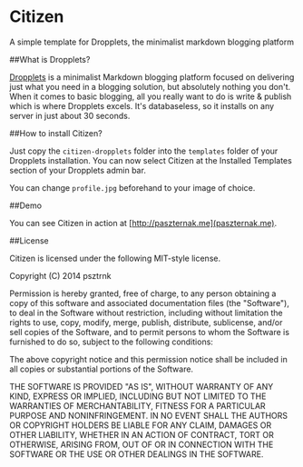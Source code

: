 Citizen
=======

A simple template for Dropplets, the minimalist markdown blogging platform

##What is Dropplets?

[Dropplets](https://github.com/circa75/dropplets) is a minimalist Markdown blogging platform focused on delivering just what you need in a blogging solution, but absolutely nothing you don't. When it comes to basic blogging, all you really want to do is write & publish which is where Dropplets excels. It's databaseless, so it installs on any server in just about 30 seconds. 

##How to install Citizen?

Just copy the `citizen-dropplets` folder into the `templates` folder of your Dropplets installation. You can now select Citizen at the Installed Templates section of your Dropplets admin bar.

You can change `profile.jpg` beforehand to your image of choice.

##Demo

You can see Citizen in action at [http://paszternak.me](paszternak.me).

##License

Citizen is licensed under the following MIT-style license.

Copyright (C) 2014 psztrnk


Permission is hereby granted, free of charge, to any person obtaining a copy of this software and associated documentation files (the "Software"), to deal in the Software without restriction, including without limitation the rights to use, copy, modify, merge, publish, distribute, sublicense, and/or sell copies of the Software, and to permit persons to whom the Software is furnished to do so, subject to the following conditions:

The above copyright notice and this permission notice shall be included in all copies or substantial portions of the Software.

THE SOFTWARE IS PROVIDED "AS IS", WITHOUT WARRANTY OF ANY KIND, EXPRESS OR IMPLIED, INCLUDING BUT NOT LIMITED TO THE WARRANTIES OF MERCHANTABILITY, FITNESS FOR A PARTICULAR PURPOSE AND NONINFRINGEMENT. IN NO EVENT SHALL THE AUTHORS OR COPYRIGHT HOLDERS BE LIABLE FOR ANY CLAIM, DAMAGES OR OTHER LIABILITY, WHETHER IN AN ACTION OF CONTRACT, TORT OR OTHERWISE, ARISING FROM, OUT OF OR IN CONNECTION WITH THE SOFTWARE OR THE USE OR OTHER DEALINGS IN THE SOFTWARE.

